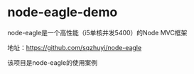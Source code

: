 # node-eagle-demo

node-eagle是一个高性能（i5单核并发5400）的Node MVC框架

地址：https://github.com/sqzhuyi/node-eagle

该项目是node-eagle的使用案例
